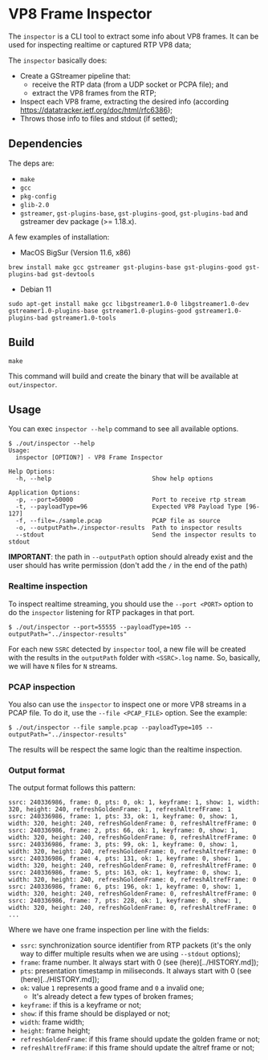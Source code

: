 # VP8 Frame Inspector

The `inspector` is a CLI tool to extract some info about VP8 frames. 
It can be used for inspecting realtime or captured RTP VP8 data;

The `inspector` basically does:
  * Create a GStreamer pipeline that:
    * receive the RTP data (from a UDP socket or PCPA file); and
    * extract the VP8 frames from the RTP;
  * Inspect each VP8 frame, extracting the desired info (according https://datatracker.ietf.org/doc/html/rfc6386);
  * Throws those info to files and stdout (if setted);

## Dependencies

The deps are:
* `make`
* `gcc`
* `pkg-config`
* `glib-2.0`
* `gstreamer`, `gst-plugins-base`, `gst-plugins-good`, `gst-plugins-bad` and gstreamer dev package (>= 1.18.x).

A few examples of installation:

* MacOS BigSur (Version 11.6, x86)

```
brew install make gcc gstreamer gst-plugins-base gst-plugins-good gst-plugins-bad gst-devtools
```

* Debian 11

```
sudo apt-get install make gcc libgstreamer1.0-0 libgstreamer1.0-dev gstreamer1.0-plugins-base gstreamer1.0-plugins-good gstreamer1.0-plugins-bad gstreamer1.0-tools
```

## Build

```
make
```

This command will build and create the binary that will be available at `out/inspector`.


## Usage

You can exec `inspector --help` command to see all available options.

```
$ ./out/inspector --help
Usage:
  inspector [OPTION?] - VP8 Frame Inspector

Help Options:
  -h, --help                            Show help options

Application Options:
  -p, --port=50000                      Port to receive rtp stream
  -t, --payloadType=96                  Expected VP8 Payload Type [96-127]
  -f, --file=./sample.pcap              PCAP file as source
  -o, --outputPath=./inspector-results  Path to inspector results
  --stdout                              Send the inspector results to stdout
```

**IMPORTANT**: the path in `--outputPath` option should already exist and the user should has write permission (don't add the `/` in the end of the path)


### Realtime inspection

To inspect realtime streaming, you should use the `--port <PORT>` option to do the `inspector` listening for RTP packages in that port.

```
$ ./out/inspector --port=55555 --payloadType=105 --outputPath="../inspector-results"
```

For each new `SSRC` detected by `inspector` tool, a new file will be created with the results in the `outputPath` folder with `<SSRC>.log` name. 
So, basically, we will have `N` files for `N` streams.


### PCAP inspection

You also can use the `inspector` to inspect one or more VP8 streams in a PCAP file. To do it, use the `--file <PCAP_FILE>` option. See the example:

```
$ ./out/inspector --file sample.pcap --payloadType=105 --outputPath="../inspector-results"
```

The results will be respect the same logic than the realtime inspection.

### Output format

The output format follows this pattern:

```
ssrc: 240336986, frame: 0, pts: 0, ok: 1, keyframe: 1, show: 1, width: 320, height: 240, refreshGoldenFrame: 1, refreshAltrefFrame: 1 
ssrc: 240336986, frame: 1, pts: 33, ok: 1, keyframe: 0, show: 1, width: 320, height: 240, refreshGoldenFrame: 0, refreshAltrefFrame: 0 
ssrc: 240336986, frame: 2, pts: 66, ok: 1, keyframe: 0, show: 1, width: 320, height: 240, refreshGoldenFrame: 0, refreshAltrefFrame: 0 
ssrc: 240336986, frame: 3, pts: 99, ok: 1, keyframe: 0, show: 1, width: 320, height: 240, refreshGoldenFrame: 0, refreshAltrefFrame: 0 
ssrc: 240336986, frame: 4, pts: 131, ok: 1, keyframe: 0, show: 1, width: 320, height: 240, refreshGoldenFrame: 0, refreshAltrefFrame: 0 
ssrc: 240336986, frame: 5, pts: 163, ok: 1, keyframe: 0, show: 1, width: 320, height: 240, refreshGoldenFrame: 0, refreshAltrefFrame: 0 
ssrc: 240336986, frame: 6, pts: 196, ok: 1, keyframe: 0, show: 1, width: 320, height: 240, refreshGoldenFrame: 0, refreshAltrefFrame: 0 
ssrc: 240336986, frame: 7, pts: 228, ok: 1, keyframe: 0, show: 1, width: 320, height: 240, refreshGoldenFrame: 0, refreshAltrefFrame: 0 
...
```

Where we have one frame inspection per line with the fields:

- `ssrc`: synchronization source identifier from RTP packets (it's the only way to differ multiple results when we are using `--stdout` options);
- `frame`: frame number. It always start with 0 (see (here)[../HISTORY.md]);
- `pts`: presentation timestamp in miliseconds. It always start with 0 (see (here)[../HISTORY.md]);
- `ok`:  value `1` represents a good frame and `0` a invalid one;
  - It's already detect a few types of broken frames;
- `keyframe`: if this is a keyframe or not;
- `show`: if this frame should be displayed or not;
- `width`: frame width;
- `height`: frame height;
- `refreshGoldenFrame`: if this frame should update the golden frame or not;
- `refreshAltrefFrame`: if this frame should update the altref frame or not;
